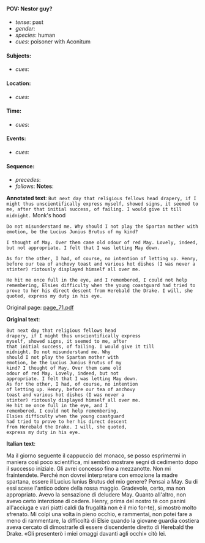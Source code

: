 #### POV: Nestor guy?
  - *tense*: past
  - *gender*:
  - *species*: human
  - *cues*: poisoner with Aconitum
#### Subjects:
  - *cues*:
#### Location:
  - *cues*:
#### Time:
  - *cues*:
#### Events:
  - *cues*:
#### Sequence:
  - *precedes*: 
  - *follows*:
**Notes**:


**Annotated text**:
`But next day that religious fellows head drapery, if I might thus unscientifically express myself, showed signs, it seemed to me, after that initial success, of failing. I would give it till midnight.` Monk's hood
 
`Do not misunderstand me. Why should I not play the Spartan mother with emotion, be the Lucius Junius Brutus of my kind? `

`I thought of May. Over them came old odour of red May. Lovely, indeed, but not appropriate. I felt that I was letting May down.`

`As for the other, I had, of course, no intention of letting up. Henry, before our tea of anchovy toast and various hot dishes (I was never a stinter) riotously displayed himself all over me.`

`He hit me once full in the eye, and I remembered, I could not help remembering, Elsies difficulty when the young coastguard had tried to prove to her his direct descent from Herebald the Drake. I will, she quoted, express my duty in his eye.`


Original page:
[page_71.pdf](https://github.com/vigji/cainjb/blob/main/source_material/pages/page_71.pdf)

**Original text**:
```
But next day that religious fellows head 
drapery, if I might thus unscientifically express 
myself, showed signs, it seemed to me, after 
that initial success, of failing. I would give it till 
midnight. Do not misunderstand me. Why 
should I not play the Spartan mother with 
emotion, be the Lucius Junius Brutus of my 
kind? I thought of May. Over them came old 
odour of red May. Lovely, indeed, but not 
appropriate. I felt that I was letting May down. 
As for the other, I had, of course, no intention 
of letting up. Henry, before our tea of anchovy 
toast and various hot dishes (I was never a 
stinter) riotously displayed himself all over me. 
He hit me once full in the eye, and I 
remembered, I could not help remembering, 
Elsies difficulty when the young coastguard 
had tried to prove to her his direct descent 
from Herebald the Drake. I will, she quoted, 
express my duty in his eye. 
```

**Italian text**:

Ma il giorno seguente il cappuccio del monaco, se posso esprimermi in maniera così poco scientifica, mi sembrò mostrare segni di cedimento dopo il successo iniziale. Gli avrei concesso fino a mezzanotte. Non mi fraintendete. Perché non dovrei interpretare con emozione la madre spartana, essere il Lucius lunius Brutus del mio genere? Pensai a May. Su di essi scese l'antico odore della rossa maggio. Gradevole, certo, ma non appropriato. Avevo la sensazione di deludere
May. Quanto all'altro, non avevo certo intenzione di cedere. Henry, prima del nostro tè con panini all'acciuga e vari piatti caldi (la frugalità non è il mio for-te), si mostrò molto sfrenato. Mi colpì una volta in pieno occhio, e rammentai, non potei fare a meno di rammentare, la difficoltà di Elsie quando la giovane guardia costiera aveva cercato di dimostrarle di essere discendente diretto di Herebald the Drake. «Gli presenterò i miei omaggi davanti agli occhi» citò lei.

